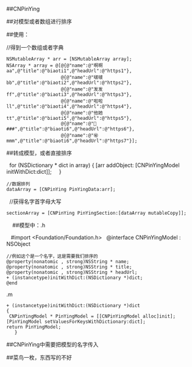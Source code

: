 ##CNPinYing

##对模型或者数组进行排序

##使用：

//得到一个数组或者字典

    NSMutableArray * arr = [NSMutableArray array];
    NSArray * array = @[@{@"name":@"啊啊aa",@"title":@"biaoti1",@"headUrl":@"https1"},
                        @{@"name":@"啵啵bb",@"title":@"biaoti2",@"headUrl":@"https2"},
                        @{@"name":@"发发ff",@"title":@"biaoti3",@"headUrl":@"https3"},
                        @{@"name":@"啦啦ll",@"title":@"biaoti4",@"headUrl":@"https4"},
                        @{@"name":@"他她tt",@"title":@"biaoti5",@"headUrl":@"https5"},
                        @{@"name":@"🐂###",@"title":@"biaoti6",@"headUrl":@"https6"},
                        @{@"name":@"㊙️mmm",@"title":@"biaoti6",@"headUrl":@"https7"}];


##转成模型，或者直接排序


     for (NSDictionary * dict in array) {
       [arr addObject: [CNPinYingModel initWithDict:dict]];
      }
     
    //数据排列
    dataArray = [CNPinYing PinYingData:arr];
    
    //获得名字首字母大写  
    
    sectionArray = [CNPinYing PinYingSection:[dataArray mutableCopy]];
    
    
##模型中：.h

    #import <Foundation/Foundation.h>
    @interface CNPinYingModel : NSObject

    //例如这个是一个名字，这是需要我们排序的
    @property(nonatomic , strong)NSString * name;
    @property(nonatomic , strong)NSString * title;
    @property(nonatomic , strong)NSString * headUrl;
    + (instancetype)initWithDict:(NSDictionary *)dict;
    @end

.m

    + (instancetype)initWithDict:(NSDictionary *)dict
    {
     CNPinYingModel * PinYingModel = [[CNPinYingModel alloc]init];
    [PinYingModel setValuesForKeysWithDictionary:dict];
    return PinYingModel;
       }

##CNPinYing中需要把模型的名字传入

##菜鸟一枚，东西写的不好


